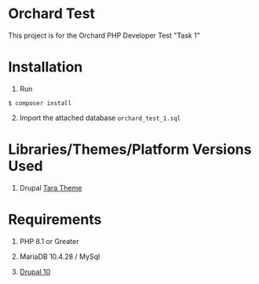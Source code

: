 # Orchard Test

This project is for the Orchard PHP Developer Test "Task 1"

# Installation
1. Run

```
$ composer install
```

2. Import the attached database `orchard_test_1.sql`


# Libraries/Themes/Platform Versions Used
1. Drupal <a href="https://www.drupal.org/project/tara">Tara Theme</a>


# Requirements
1. PHP 8.1 or Greater

2. MariaDB 10.4.28 / MySql

3. <a href="https://www.drupal.org/about/10">Drupal 10</a>
